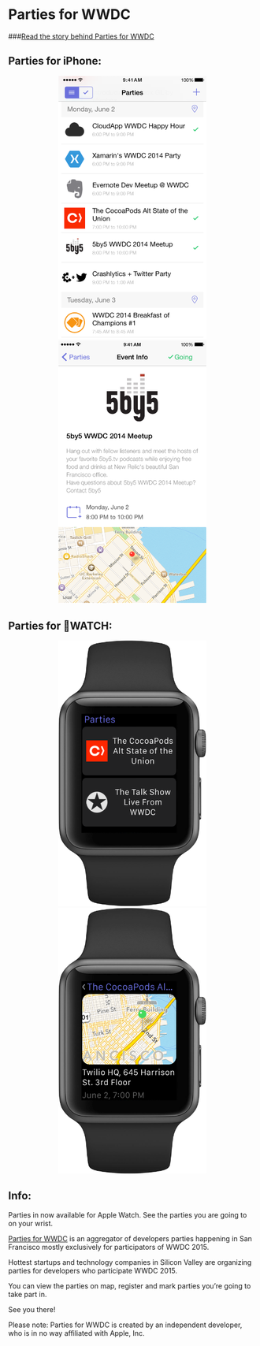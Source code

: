 Parties for WWDC
====

###[Read the story behind Parties for WWDC](https://medium.com/p/86d13d4cad7d)

## Parties for iPhone:
<p align="center">
  <img src="/Assets/screen1-6.png?raw=true" alt="Parties for iOS" width="300"/>
  <img src="/Assets/screen2-6.png?raw=true" alt="Parties for iOS" width="300"/>
</p>

## Parties for WATCH:
<p align="center">
  <img src="/Assets/watch1.png?raw=true" alt="Parties for Apple Watch" width="300"/>
  <img src="/Assets/watch2.png?raw=true" alt="Parties for Apple Watch" width="300"/>
</p>

## Info:
Parties in now available for Apple Watch. See the parties you are going to on your wrist.

[Parties for WWDC](https://itunes.apple.com/us/app/parties-for-wwdc/id879924066?mt=8) is an aggregator of developers parties happening in San Francisco mostly exclusively for participators of WWDC 2015. 

Hottest startups and technology companies in Silicon Valley are organizing parties for developers who participate WWDC 2015. 

You can view the parties on map, register and mark parties you’re going to take part in. 

See you there! 

Please note: Parties for WWDC is created by an independent developer, who is in no way affiliated with Apple, Inc.
